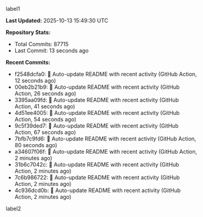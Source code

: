 
label1 
<!-- ACTIVITY_START -->
**Last Updated:** 2025-10-13 15:49:30 UTC

**Repository Stats:**
- Total Commits: 87715
- Last Commit: 13 seconds ago

**Recent Commits:**
- f2548dcfa0: 🤖 Auto-update README with recent activity (GitHub Action, 12 seconds ago)
- 00eb2b21b9: 🤖 Auto-update README with recent activity (GitHub Action, 26 seconds ago)
- 3395aa09fd: 🤖 Auto-update README with recent activity (GitHub Action, 41 seconds ago)
- 4d51ee4005: 🤖 Auto-update README with recent activity (GitHub Action, 54 seconds ago)
- 9c5f39ded7: 🤖 Auto-update README with recent activity (GitHub Action, 67 seconds ago)
- 7bfb7c9fd6: 🤖 Auto-update README with recent activity (GitHub Action, 80 seconds ago)
- a34607f06f: 🤖 Auto-update README with recent activity (GitHub Action, 2 minutes ago)
- 31b6c7042c: 🤖 Auto-update README with recent activity (GitHub Action, 2 minutes ago)
- 7c6b986722: 🤖 Auto-update README with recent activity (GitHub Action, 2 minutes ago)
- 4c936dcd0b: 🤖 Auto-update README with recent activity (GitHub Action, 2 minutes ago)
<!-- ACTIVITY_END -->

label2
